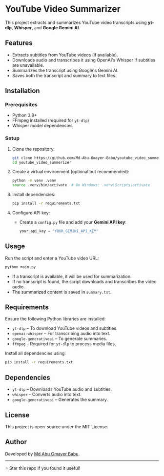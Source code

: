 # YouTube Video Summarizer

This project extracts and summarizes YouTube video transcripts using **yt-dlp**, **Whisper**, and **Google Gemini AI**.

## Features

- Extracts subtitles from YouTube videos (if available).
- Downloads audio and transcribes it using OpenAI's Whisper if subtitles are unavailable.
- Summarizes the transcript using Google's Gemini AI.
- Saves both the transcript and summary to text files.

## Installation

### Prerequisites

- Python 3.8+
- FFmpeg installed (required for `yt-dlp`)
- Whisper model dependencies

### Setup

1. Clone the repository:

   ```sh
   git clone https://github.com/Md-Abu-Omayer-Babu/youtube_video_summerizer.git
   cd youtube_video_summerizer
   ```

2. Create a virtual environment (optional but recommended):

   ```sh
   python -m venv .venv
   source .venv/bin/activate  # On Windows: .venv\Scripts\activate
   ```

3. Install dependencies:

   ```sh
   pip install -r requirements.txt
   ```

4. Configure API key:

   - Create a `config.py` file and add your **Gemini API key**:
     ```python
     your_api_key = "YOUR_GEMINI_API_KEY"
     ```

## Usage

Run the script and enter a YouTube video URL:

```sh
python main.py
```

- If a transcript is available, it will be used for summarization.
- If no transcript is found, the script downloads and transcribes the video audio.
- The summarized content is saved in `summary.txt`.

## Requirements

Ensure the following Python libraries are installed:

- `yt-dlp` – To download YouTube videos and subtitles.
- `openai-whisper` – For transcribing audio into text.
- `google-generativeai` – To generate summaries.
- `ffmpeg` – Required for `yt-dlp` to process media files.

Install all dependencies using:

```sh
pip install -r requirements.txt
```

## Dependencies

- `yt-dlp` – Downloads YouTube audio and subtitles.
- `whisper` – Converts audio into text.
- `google-generativeai` – Generates the summary.

## License

This project is open-source under the MIT License.

## Author

Developed by [Md Abu Omayer Babu](https://github.com/Md-Abu-Omayer-Babu).

---

⭐ Star this repo if you found it useful!

